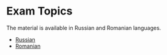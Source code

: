 # Exam Topics

The material is available in Russian and Romanian languages.

* [Russian](readme.ro.md)
* [Romanian](readme.ru.md)